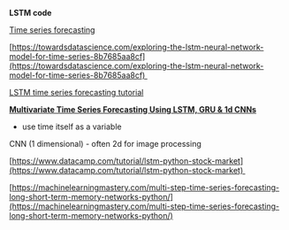 **LSTM code**



[Time series forecasting](https://www.youtube.com/watch?v=YQH-gKRuwsk)




[https://towardsdatascience.com/exploring-the-lstm-neural-network-model-for-time-series-8b7685aa8cf](https://towardsdatascience.com/exploring-the-lstm-neural-network-model-for-time-series-8b7685aa8cf) 

  

  

[LSTM time series forecasting tutorial](https://youtu.be/kGdbPnMCdOg) 

  

  

[**Multivariate Time Series Forecasting Using LSTM, GRU & 1d CNNs**](https://youtu.be/kGdbPnMCdOg?t=439)

- use time itself as a variable

  

  

CNN (1 dimensional) - often 2d for image processing

  

  

  

[https://www.datacamp.com/tutorial/lstm-python-stock-market](https://www.datacamp.com/tutorial/lstm-python-stock-market) 

  

  

  

[https://machinelearningmastery.com/multi-step-time-series-forecasting-long-short-term-memory-networks-python/](https://machinelearningmastery.com/multi-step-time-series-forecasting-long-short-term-memory-networks-python/)